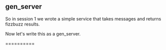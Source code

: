 gen_server
---------

So in session 1 we wrote a simple service that takes messages and
returns fizzbuzz results.

Now let's write this as a gen_server.

==========



